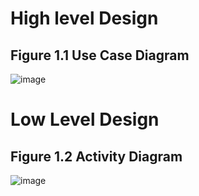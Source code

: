 # High level Design
## Figure 1.1 Use Case Diagram
 ![image](https://user-images.githubusercontent.com/101173665/161423055-1456352a-b205-4177-a1f7-6c5acab2d113.png)

# Low Level Design
## Figure 1.2 Activity Diagram
 ![image](https://user-images.githubusercontent.com/101173665/161423064-c9aeeb4e-4927-45e5-9373-82fe6eadda55.png)


